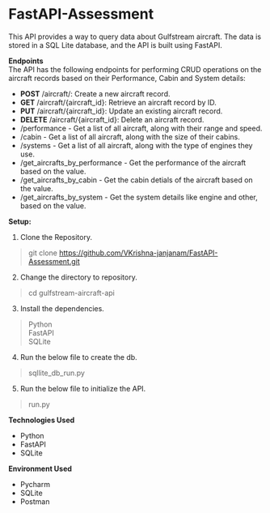# FastAPI-Assessment

This API provides a way to query data about Gulfstream aircraft. The data is stored in a SQL Lite database, and the API is built using FastAPI.

**Endpoints**  
The API has the following endpoints for performing CRUD operations on the aircraft records based on
their Performance, Cabin and System details:

* **POST** /aircraft/: Create a new aircraft record.
* **GET** /aircraft/{aircraft_id}: Retrieve an aircraft record by ID.
* **PUT** /aircraft/{aircraft_id}: Update an existing aircraft record.
* **DELETE** /aircraft/{aircraft_id}: Delete an aircraft record.
* /performance - Get a list of all aircraft, along with their range and speed.
* /cabin - Get a list of all aircraft, along with the size of their cabins.
* /systems - Get a list of all aircraft, along with the type of engines they use.
* /get_aircrafts_by_performance - Get the performance of the aircraft based on the value.
* /get_aircrafts_by_cabin - Get the cabin detials of the aircraft based on the value.
* /get_aircrafts_by_system - Get the system details like engine and other, based on the value.


**Setup:**
1. Clone the Repository.
>git clone https://github.com/VKrishna-janjanam/FastAPI-Assessment.git
2. Change the directory to repository.
>cd gulfstream-aircraft-api
3. Install the dependencies.
> Python  
> FastAPI  
> SQLite
4. Run the below file to create the db.
>sqllite_db_run.py
5. Run the below file to initialize the API.
>run.py


  
**Technologies Used**
* Python
* FastAPI
* SQLite

**Environment Used**
* Pycharm
* SQLite
* Postman